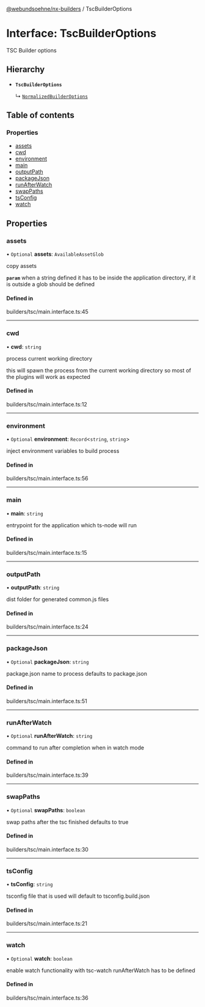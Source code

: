 [@webundsoehne/nx-builders](../README.md) / TscBuilderOptions

# Interface: TscBuilderOptions

TSC Builder options

## Hierarchy

- **`TscBuilderOptions`**

  ↳ [`NormalizedBuilderOptions`](NormalizedBuilderOptions.md)

## Table of contents

### Properties

- [assets](TscBuilderOptions.md#assets)
- [cwd](TscBuilderOptions.md#cwd)
- [environment](TscBuilderOptions.md#environment)
- [main](TscBuilderOptions.md#main)
- [outputPath](TscBuilderOptions.md#outputpath)
- [packageJson](TscBuilderOptions.md#packagejson)
- [runAfterWatch](TscBuilderOptions.md#runafterwatch)
- [swapPaths](TscBuilderOptions.md#swappaths)
- [tsConfig](TscBuilderOptions.md#tsconfig)
- [watch](TscBuilderOptions.md#watch)

## Properties

### assets

• `Optional` **assets**: `AvailableAssetGlob`

copy assets

**`param`** when a string defined it has to be inside the application directory, if it is outside a glob should be defined

#### Defined in

builders/tsc/main.interface.ts:45

___

### cwd

• **cwd**: `string`

process current working directory

this will spawn the process from the current working directory so most of the plugins will work as expected

#### Defined in

builders/tsc/main.interface.ts:12

___

### environment

• `Optional` **environment**: `Record`<`string`, `string`\>

inject environment variables to build process

#### Defined in

builders/tsc/main.interface.ts:56

___

### main

• **main**: `string`

entrypoint for the application which ts-node will run

#### Defined in

builders/tsc/main.interface.ts:15

___

### outputPath

• **outputPath**: `string`

dist folder for generated common.js files

#### Defined in

builders/tsc/main.interface.ts:24

___

### packageJson

• `Optional` **packageJson**: `string`

package.json name to process
defaults to package.json

#### Defined in

builders/tsc/main.interface.ts:51

___

### runAfterWatch

• `Optional` **runAfterWatch**: `string`

command to run after completion when in watch mode

#### Defined in

builders/tsc/main.interface.ts:39

___

### swapPaths

• `Optional` **swapPaths**: `boolean`

swap paths after the tsc finished
defaults to true

#### Defined in

builders/tsc/main.interface.ts:30

___

### tsConfig

• **tsConfig**: `string`

tsconfig file that is used
will default to tsconfig.build.json

#### Defined in

builders/tsc/main.interface.ts:21

___

### watch

• `Optional` **watch**: `boolean`

enable watch functionality with tsc-watch
runAfterWatch has to be defined

#### Defined in

builders/tsc/main.interface.ts:36
